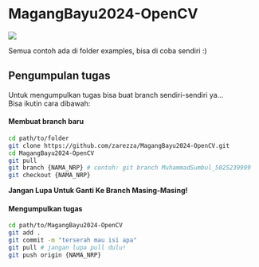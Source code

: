 # MagangBayu2024-OpenCV
![](https://github.com/ZedArray/MagangBayu2024-OpenCV/make_it_rain.gif)

Semua contoh ada di folder examples, bisa di coba sendiri :)

## Pengumpulan tugas

Untuk mengumpulkan tugas bisa buat branch sendiri-sendiri ya... \
Bisa ikutin cara dibawah:

#### Membuat branch baru
```sh
cd path/to/folder
git clone https://github.com/zarezza/MagangBayu2024-OpenCV.git
cd MagangBayu2024-OpenCV
git pull
git branch {NAMA_NRP} # contoh: git branch MuhammadSumbul_5025239999
git checkout {NAMA_NRP}
```
**Jangan Lupa Untuk Ganti Ke Branch Masing-Masing!**

#### Mengumpulkan tugas
```sh
cd path/to/MagangBayu2024-OpenCV
git add .
git commit -m "terserah mau isi apa"
git pull # jangan lupa pull dulu!
git push origin {NAMA_NRP}
```
